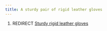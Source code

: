 ```yaml
---
title: A sturdy pair of rigid leather gloves
---
```


1.  REDIRECT [Sturdy rigid leather
    gloves](Sturdy_rigid_leather_gloves "wikilink")